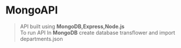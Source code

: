 # MongoAPI
> API built using **MongoDB,Express,Node.js** <br>
> To run API
> In **MongoDB** create database transflower and import departments.json
